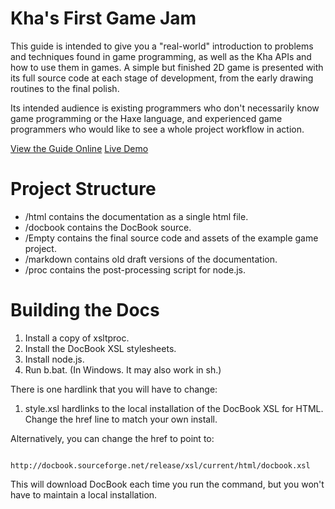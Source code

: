# Kha's First Game Jam

This guide is intended to give you a "real-world" introduction to problems and techniques found in game programming, as well as the Kha APIs and how to use them in games. A simple but finished 2D game is presented with its full source code at each stage of development, from the early drawing routines to the final polish.

Its intended audience is existing programmers who don't necessarily know game programming or the Haxe language, and experienced game programmers who would like to see a whole project workflow in action.

[View the Guide Online](http://htmlpreview.github.io/?https://raw.githubusercontent.com/triplefox/khaguide/master/build/book.html)
[Live Demo](http://htmlpreview.github.io/?https://raw.githubusercontent.com/triplefox/khaguide/master/live_demo/index.html)

# Project Structure

* /html contains the documentation as a single html file.
* /docbook contains the DocBook source.
* /Empty contains the final source code and assets of the example game project.
* /markdown contains old draft versions of the documentation.
* /proc contains the post-processing script for node.js.

# Building the Docs

1. Install a copy of xsltproc.
2. Install the DocBook XSL stylesheets.
3. Install node.js.
4. Run b.bat. (In Windows. It may also work in sh.)
        
There is one hardlink that you will have to change: 

1. style.xsl hardlinks to the local installation of the DocBook XSL for HTML. Change the href line to match your own install.

Alternatively, you can change the href to point to:

        http://docbook.sourceforge.net/release/xsl/current/html/docbook.xsl

This will download DocBook each time you run the command, but you won't have to maintain a local installation.